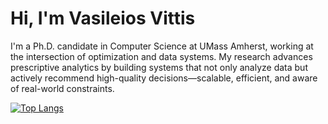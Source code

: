 # Hi, I'm Vasileios Vittis

I'm a Ph.D. candidate in Computer Science at UMass Amherst, working at the intersection of optimization and data systems. My research advances prescriptive analytics by building systems that not only analyze data but actively recommend high-quality decisions—scalable, efficient, and aware of real-world constraints.

[![Top Langs](https://github-readme-stats.vercel.app/api/top-langs/?username=vvittis&layout=compact&langs_count=6)](https://github.com/anuraghazra/github-readme-stats)
